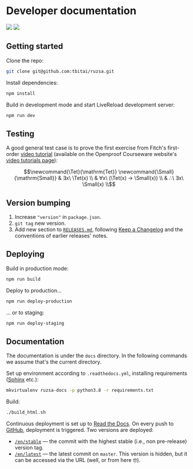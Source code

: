# Developer documentation

[![](https://david-dm.org/tbitai/ruzsa/status.svg?style=flat-square)](https://david-dm.org/tbitai/ruzsa)
[![](https://david-dm.org/tbitai/ruzsa/dev-status.svg?style=flat-square)](https://david-dm.org/tbitai/ruzsa?type=dev)

## Getting started

Clone the repo:

```sh
git clone git@github.com:tbitai/ruzsa.git
```

Install dependencies:

```sh
npm install
```

Build in development mode and start LiveReload development server:

```sh
npm run dev
```

## Testing

A good general test case is to prove the first exercise from Fitch's first-order [video tutorial](https://youtu.be/uw44RB2A4uQ) 
(available on the Openproof Courseware website's [video tutorials page](https://www.gradegrinder.net/Support/videoTutorial.html)):

```math
\newcommand{\Tet}{\mathrm{Tet}}
\newcommand{\Small}{\mathrm{Small}}

& ∃x\ \Tet(x) \\
& ∀x\ (\Tet(x) → \Small(x)) \\
& ∴\ ∃x\ \Small(x) \\
```

## Version bumping

1. Increase `"version"` in `package.json`.
2. `git tag` new version.
3. Add new section to [`RELEASES.md`](RELEASES.md), following [Keep a Changelog](https://keepachangelog.com/en/1.0.0/) 
   and the conventions of earlier releases' notes.

## Deploying

Build in production mode:

```sh
npm run build
```

Deploy to production...

```sh
npm run deploy-production
```

... or to staging:

```sh
npm run deploy-staging
```

## Documentation

The documentation is under the `docs` directory. In the following commands we assume that's the current directory.

Set up environment according to `.readthedocs.yml`, installing requirements ([Sphinx](https://www.sphinx-doc.org) etc.):

```sh
mkvirtualenv ruzsa-docs -p python3.8 -r requirements.txt 
```

Build:

```sh
./build_html.sh
```

Continuous deployment is set up to [Read the Docs](https://ruzsa.readthedocs.io). On every push to 
[GitHub](https://github.com/tbitai/ruzsa), deployment is triggered. Two versions are deployed:
* [`/en/stable`](https://ruzsa.readthedocs.io/en/stable) — the commit with the highest stable (i.e., non pre-release) 
  version tag.
* [`/en/latest`](https://ruzsa.readthedocs.io/en/latest) — the latest commit on `master`. This version is hidden, but it 
  can be accessed via the URL (well, or from here 🤓).